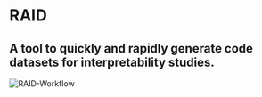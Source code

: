 # RAID 

## A tool to quickly and rapidly generate code datasets for interpretability studies.

![RAID-Workflow](https://github.com/user-attachments/assets/fdf16639-70f5-4f7e-b20b-762a5cdcaaba)
